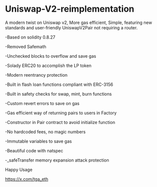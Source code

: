 # Uniswap-V2-reimplementation
A modern twist on Uniswap v2, More gas efficient, Simple, featuring new standards and user-friendly UniswapV2Pair not requiring a router.

-Based on solidity 0.8.27

-Removed Safemath

-Unchecked blocks to overflow and save gas

-Solady ERC20 to accomplish the LP token

-Modern reentrancy protection

-Built in flash loan functions compliant with ERC-3156

-Built in safety checks for swap, mint, burn functions

-Custom revert errors to save on gas

-Gas efficient way of returning pairs to users in Factory

-Constructor in Pair contract to avoid initialize function

-No hardcoded fees, no magic numbers

-Immutable variables to save gas

-Beautiful code with natspec

-_safeTransfer memory expansion attack protection

Happy Usage

https://x.com/tga_eth
